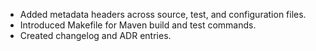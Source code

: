 - Added metadata headers across source, test, and configuration files.
- Introduced Makefile for Maven build and test commands.
- Created changelog and ADR entries.
